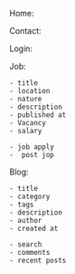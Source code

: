 Home:

Contact:

Login:

Job:

    - title
    - location
    - nature
    - description
    - published at
    - Vacancy
    - salary

    - job apply
    -  post jop

Blog:

    - title
    - category
    - tags
    - description
    - author
    - created at

    - search
    - comments
    - recent posts